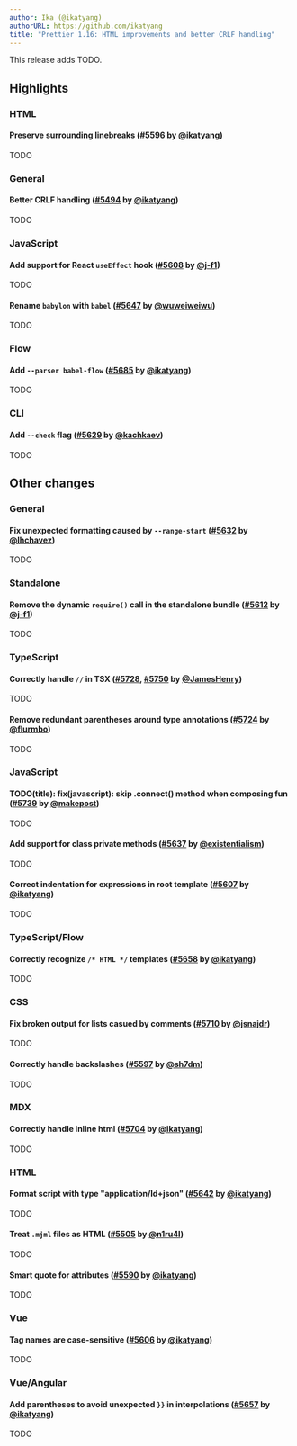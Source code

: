 ```yaml
---
author: Ika (@ikatyang)
authorURL: https://github.com/ikatyang
title: "Prettier 1.16: HTML improvements and better CRLF handling"
---
```


This release adds TODO.

<!--truncate-->

## Highlights

### HTML

#### Preserve surrounding linebreaks ([#5596] by [@ikatyang])

TODO

### General

#### Better CRLF handling ([#5494] by [@ikatyang])

TODO

### JavaScript

#### Add support for React `useEffect` hook ([#5608] by [@j-f1])

TODO

#### Rename `babylon` with `babel` ([#5647] by [@wuweiweiwu])

TODO

### Flow

#### Add `--parser babel-flow` ([#5685] by [@ikatyang])

TODO

### CLI

#### Add `--check` flag ([#5629] by [@kachkaev])

TODO

## Other changes

### General

#### Fix unexpected formatting caused by `--range-start` ([#5632] by [@lhchavez])

TODO

### Standalone

#### Remove the dynamic `require()` call in the standalone bundle ([#5612] by [@j-f1])

TODO

### TypeScript

#### Correctly handle `//` in TSX ([#5728], [#5750] by [@JamesHenry])

TODO

#### Remove redundant parentheses around type annotations ([#5724] by [@flurmbo])

TODO

### JavaScript

#### TODO(title): fix(javascript): skip .connect() method when composing fun ([#5739] by [@makepost])

TODO

#### Add support for class private methods ([#5637] by [@existentialism])

TODO

#### Correct indentation for expressions in root template ([#5607] by [@ikatyang])

TODO

### TypeScript/Flow

#### Correctly recognize `/* HTML */` templates ([#5658] by [@ikatyang])

TODO

### CSS

#### Fix broken output for lists casued by comments ([#5710] by [@jsnajdr])

TODO

#### Correctly handle backslashes ([#5597] by [@sh7dm])

TODO

### MDX

#### Correctly handle inline html ([#5704] by [@ikatyang])

TODO

### HTML

#### Format script with type "application/ld+json" ([#5642] by [@ikatyang])

TODO

#### Treat `.mjml` files as HTML ([#5505] by [@n1ru4l])

TODO

#### Smart quote for attributes ([#5590] by [@ikatyang])

TODO

### Vue

#### Tag names are case-sensitive ([#5606] by [@ikatyang])

TODO

### Vue/Angular

#### Add parentheses to avoid unexpected `}}` in interpolations ([#5657] by [@ikatyang])

TODO

[@JamesHenry]: https://github.com/JamesHenry
[@makepost]: https://github.com/makepost
[@jsnajdr]: https://github.com/jsnajdr
[@flurmbo]: https://github.com/flurmbo
[@ikatyang]: https://github.com/ikatyang
[@lhchavez]: https://github.com/lhchavez
[@sh7dm]: https://github.com/sh7dm
[@existentialism]: https://github.com/existentialism
[@j-f1]: https://github.com/j-f1
[@n1ru4l]: https://github.com/n1ru4l
[@wuweiweiwu]: https://github.com/wuweiweiwu
[@kachkaev]: https://github.com/kachkaev
[#5750]: https://github.com/prettier/prettier/pull/5750
[#5728]: https://github.com/prettier/prettier/pull/5728
[#5739]: https://github.com/prettier/prettier/pull/5739
[#5710]: https://github.com/prettier/prettier/pull/5710
[#5724]: https://github.com/prettier/prettier/pull/5724
[#5704]: https://github.com/prettier/prettier/pull/5704
[#5657]: https://github.com/prettier/prettier/pull/5657
[#5685]: https://github.com/prettier/prettier/pull/5685
[#5658]: https://github.com/prettier/prettier/pull/5658
[#5632]: https://github.com/prettier/prettier/pull/5632
[#5597]: https://github.com/prettier/prettier/pull/5597
[#5642]: https://github.com/prettier/prettier/pull/5642
[#5637]: https://github.com/prettier/prettier/pull/5637
[#5606]: https://github.com/prettier/prettier/pull/5606
[#5607]: https://github.com/prettier/prettier/pull/5607
[#5612]: https://github.com/prettier/prettier/pull/5612
[#5596]: https://github.com/prettier/prettier/pull/5596
[#5608]: https://github.com/prettier/prettier/pull/5608
[#5505]: https://github.com/prettier/prettier/pull/5505
[#5590]: https://github.com/prettier/prettier/pull/5590
[#5647]: https://github.com/prettier/prettier/pull/5647
[#5629]: https://github.com/prettier/prettier/pull/5629
[#5494]: https://github.com/prettier/prettier/pull/5494
